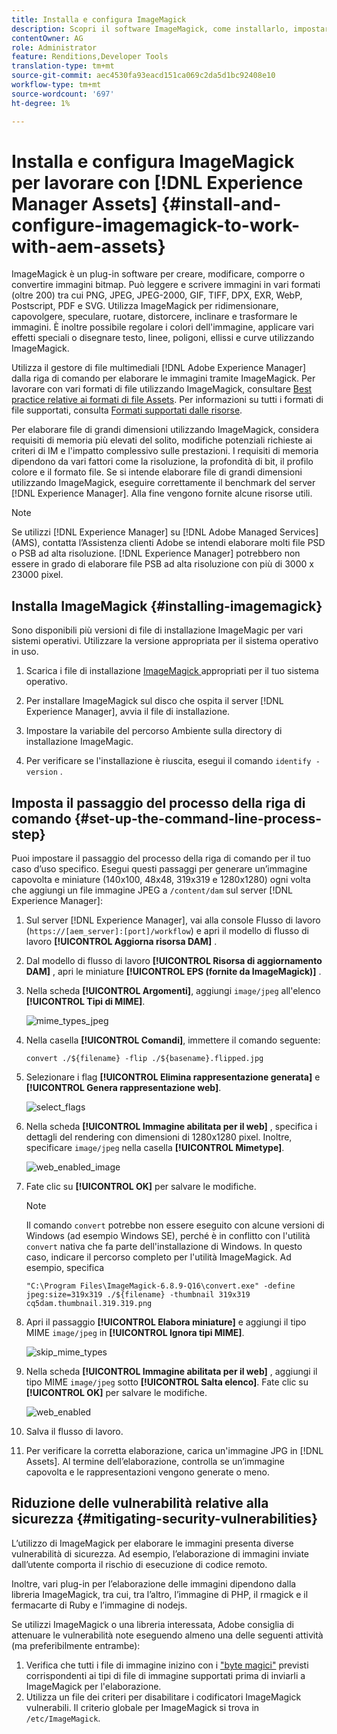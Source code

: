 ```yaml
---
title: Installa e configura ImageMagick
description: Scopri il software ImageMagick, come installarlo, impostare il passaggio del processo della riga di comando e utilizzarlo per modificare, comporre e generare miniature dalle immagini.
contentOwner: AG
role: Administrator
feature: Renditions,Developer Tools
translation-type: tm+mt
source-git-commit: aec4530fa93eacd151ca069c2da5d1bc92408e10
workflow-type: tm+mt
source-wordcount: '697'
ht-degree: 1%

---
```



# Installa e configura ImageMagick per lavorare con [!DNL Experience Manager Assets] {#install-and-configure-imagemagick-to-work-with-aem-assets}

ImageMagick è un plug-in software per creare, modificare, comporre o convertire immagini bitmap. Può leggere e scrivere immagini in vari formati (oltre 200) tra cui PNG, JPEG, JPEG-2000, GIF, TIFF, DPX, EXR, WebP, Postscript, PDF e SVG. Utilizza ImageMagick per ridimensionare, capovolgere, speculare, ruotare, distorcere, inclinare e trasformare le immagini. È inoltre possibile regolare i colori dell&#39;immagine, applicare vari effetti speciali o disegnare testo, linee, poligoni, ellissi e curve utilizzando ImageMagick.

Utilizza il gestore di file multimediali [!DNL Adobe Experience Manager] dalla riga di comando per elaborare le immagini tramite ImageMagick. Per lavorare con vari formati di file utilizzando ImageMagick, consultare [Best practice relative ai formati di file Assets](/help/assets/assets-file-format-best-practices.md). Per informazioni su tutti i formati di file supportati, consulta [Formati supportati dalle risorse](/help/assets/assets-formats.md).

Per elaborare file di grandi dimensioni utilizzando ImageMagick, considera requisiti di memoria più elevati del solito, modifiche potenziali richieste ai criteri di IM e l&#39;impatto complessivo sulle prestazioni. I requisiti di memoria dipendono da vari fattori come la risoluzione, la profondità di bit, il profilo colore e il formato file. Se si intende elaborare file di grandi dimensioni utilizzando ImageMagick, eseguire correttamente il benchmark del server [!DNL Experience Manager]. Alla fine vengono fornite alcune risorse utili.

>[!NOTE]
>
>Se utilizzi [!DNL Experience Manager] su [!DNL Adobe Managed Services] (AMS), contatta l’Assistenza clienti Adobe se intendi elaborare molti file PSD o PSB ad alta risoluzione. [!DNL Experience Manager] potrebbero non essere in grado di elaborare file PSB ad alta risoluzione con più di 3000 x 23000 pixel.

## Installa ImageMagick {#installing-imagemagick}

Sono disponibili più versioni di file di installazione ImageMagic per vari sistemi operativi. Utilizzare la versione appropriata per il sistema operativo in uso.

1. Scarica i file di installazione [ImageMagick ](https://www.imagemagick.org/script/download.php) appropriati per il tuo sistema operativo.
1. Per installare ImageMagick sul disco che ospita il server [!DNL Experience Manager], avvia il file di installazione.

1. Impostare la variabile del percorso Ambiente sulla directory di installazione ImageMagic.
1. Per verificare se l&#39;installazione è riuscita, esegui il comando `identify -version` .

## Imposta il passaggio del processo della riga di comando {#set-up-the-command-line-process-step}

Puoi impostare il passaggio del processo della riga di comando per il tuo caso d’uso specifico. Esegui questi passaggi per generare un’immagine capovolta e miniature (140x100, 48x48, 319x319 e 1280x1280) ogni volta che aggiungi un file immagine JPEG a `/content/dam` sul server [!DNL Experience Manager]:

1. Sul server [!DNL Experience Manager], vai alla console Flusso di lavoro (`https://[aem_server]:[port]/workflow`) e apri il modello di flusso di lavoro **[!UICONTROL Aggiorna risorsa DAM]** .
1. Dal modello di flusso di lavoro **[!UICONTROL Risorsa di aggiornamento DAM]** , apri le miniature **[!UICONTROL EPS (fornite da ImageMagick)]** .
1. Nella scheda **[!UICONTROL Argomenti]**, aggiungi `image/jpeg` all&#39;elenco **[!UICONTROL Tipi di MIME]**.

   ![mime_types_jpeg](assets/mime_types_jpeg.png)

1. Nella casella **[!UICONTROL Comandi]**, immettere il comando seguente:

   `convert ./${filename} -flip ./${basename}.flipped.jpg`

1. Selezionare i flag **[!UICONTROL Elimina rappresentazione generata]** e **[!UICONTROL Genera rappresentazione web]**.

   ![select_flags](assets/select_flags.png)

1. Nella scheda **[!UICONTROL Immagine abilitata per il web]** , specifica i dettagli del rendering con dimensioni di 1280x1280 pixel. Inoltre, specificare `image/jpeg` nella casella **[!UICONTROL Mimetype]**.

   ![web_enabled_image](assets/web_enabled_image.png)

1. Fate clic su **[!UICONTROL OK]** per salvare le modifiche.

   >[!NOTE]
   >
   >Il comando `convert` potrebbe non essere eseguito con alcune versioni di Windows (ad esempio Windows SE), perché è in conflitto con l&#39;utilità `convert` nativa che fa parte dell&#39;installazione di Windows. In questo caso, indicare il percorso completo per l&#39;utilità ImageMagick. Ad esempio, specifica
   >
   >
   >`"C:\Program Files\ImageMagick-6.8.9-Q16\convert.exe" -define jpeg:size=319x319 ./${filename} -thumbnail 319x319 cq5dam.thumbnail.319.319.png`

1. Apri il passaggio **[!UICONTROL Elabora miniature]** e aggiungi il tipo MIME `image/jpeg` in **[!UICONTROL Ignora tipi MIME]**.

   ![skip_mime_types](assets/skip_mime_types.png)

1. Nella scheda **[!UICONTROL Immagine abilitata per il web]** , aggiungi il tipo MIME `image/jpeg` sotto **[!UICONTROL Salta elenco]**. Fate clic su **[!UICONTROL OK]** per salvare le modifiche.

   ![web_enabled](assets/web_enabled.png)

1. Salva il flusso di lavoro.

1. Per verificare la corretta elaborazione, carica un&#39;immagine JPG in [!DNL Assets]. Al termine dell’elaborazione, controlla se un’immagine capovolta e le rappresentazioni vengono generate o meno.

## Riduzione delle vulnerabilità relative alla sicurezza {#mitigating-security-vulnerabilities}

L’utilizzo di ImageMagick per elaborare le immagini presenta diverse vulnerabilità di sicurezza. Ad esempio, l’elaborazione di immagini inviate dall’utente comporta il rischio di esecuzione di codice remoto.

Inoltre, vari plug-in per l’elaborazione delle immagini dipendono dalla libreria ImageMagick, tra cui, tra l’altro, l’immagine di PHP, il rmagick e il fermacarte di Ruby e l’immagine di nodejs.

Se utilizzi ImageMagick o una libreria interessata, Adobe consiglia di attenuare le vulnerabilità note eseguendo almeno una delle seguenti attività (ma preferibilmente entrambe):

1. Verifica che tutti i file di immagine inizino con i [&quot;byte magici&quot;](https://en.wikipedia.org/wiki/List_of_file_signatures) previsti corrispondenti ai tipi di file di immagine supportati prima di inviarli a ImageMagick per l&#39;elaborazione.
1. Utilizza un file dei criteri per disabilitare i codificatori ImageMagick vulnerabili. Il criterio globale per ImageMagick si trova in `/etc/ImageMagick`.
